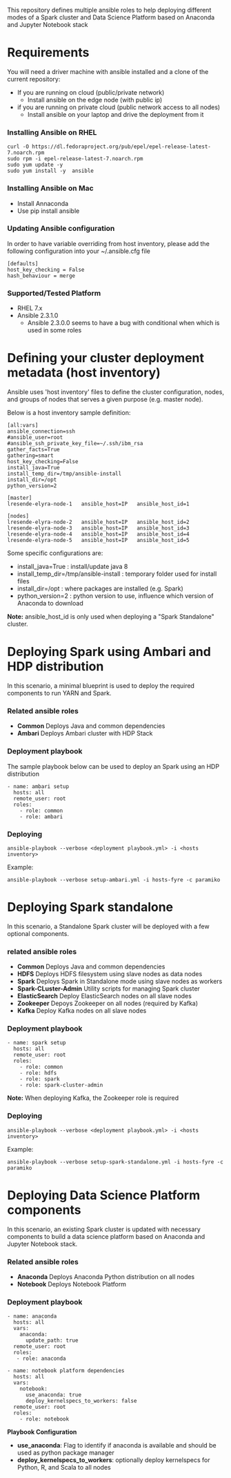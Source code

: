 
This repository defines multiple ansible roles to help deploying different modes of a Spark cluster and
Data Science Platform based on Anaconda and Jupyter Notebook stack

# Requirements

You will need a driver machine with ansible installed and a clone of the current repository:

* If you are running on cloud (public/private network)
  * Install ansible on the edge node (with public ip)
* if you are running on private cloud (public network access to all nodes)
  * Install ansible on your laptop and drive the deployment from it

### Installing Ansible on RHEL

```
curl -O https://dl.fedoraproject.org/pub/epel/epel-release-latest-7.noarch.rpm
sudo rpm -i epel-release-latest-7.noarch.rpm
sudo yum update -y
sudo yum install -y  ansible
```

### Installing Ansible on Mac

* Install Annaconda
* Use pip install ansible

### Updating Ansible configuration

In order to have variable overriding from host inventory, please add the following configuration into your ~/.ansible.cfg file

```
[defaults]
host_key_checking = False
hash_behaviour = merge
```

### Supported/Tested Platform

* RHEL 7.x
* Ansible 2.3.1.0
  * Ansible 2.3.0.0 seems to have a bug with conditional when which is used in some roles


# Defining your cluster deployment metadata (host inventory)

Ansible uses 'host inventory' files to define the cluster configuration, nodes, and groups of nodes
that serves a given purpose (e.g. master node).

Below is a host inventory sample definition:

```
[all:vars]
ansible_connection=ssh
#ansible_user=root
#ansible_ssh_private_key_file=~/.ssh/ibm_rsa
gather_facts=True
gathering=smart
host_key_checking=False
install_java=True
install_temp_dir=/tmp/ansible-install
install_dir=/opt
python_version=2

[master]
lresende-elyra-node-1   ansible_host=IP   ansible_host_id=1

[nodes]
lresende-elyra-node-2   ansible_host=IP   ansible_host_id=2
lresende-elyra-node-3   ansible_host=IP   ansible_host_id=3
lresende-elyra-node-4   ansible_host=IP   ansible_host_id=4
lresende-elyra-node-5   ansible_host=IP   ansible_host_id=5

```

Some specific configurations are:

* install_java=True : install/update java 8
* install_temp_dir=/tmp/ansible-install : temporary folder used for install files
* install_dir=/opt : where packages are installed (e.g. Spark)
* python_version=2 : python version to use, influence which version of Anaconda to download

**Note:** ansible_host_id is only used when deploying a "Spark Standalone" cluster.

# Deploying Spark using Ambari and HDP distribution

In this scenario, a minimal blueprint is used to deploy the required components
to run YARN and Spark.

### Related ansible roles

* **Common**  Deploys Java and common dependencies
* **Ambari** Deploys Ambari cluster with HDP Stack

### Deployment playbook

The sample playbook below can be used to deploy an Spark using an HDP distribution

```
- name: ambari setup
  hosts: all
  remote_user: root
  roles:
    - role: common
    - role: ambari
```

### Deploying

```
ansible-playbook --verbose <deployment playbook.yml> -i <hosts inventory>
```

Example:

```
ansible-playbook --verbose setup-ambari.yml -i hosts-fyre -c paramiko
```

# Deploying Spark standalone

In this scenario, a Standalone Spark cluster will be deployed with a few optional components.

### related ansible roles

* **Common**  Deploys Java and common dependencies
* **HDFS** Deploys HDFS filesystem using slave nodes as data nodes
* **Spark** Deploys Spark in Standalone mode using slave nodes as workers
* **Spark-CLuster-Admin** Utility scripts for managing Spark cluster
* **ElasticSearch** Deploy ElasticSearch nodes on all slave nodes
* **Zookeeper** Depoys Zookeeper on all nodes (required by Kafka)
* **Kafka** Deploy Kafka nodes on all slave nodes

### Deployment playbook

```
- name: spark setup
  hosts: all
  remote_user: root
  roles:
    - role: common
    - role: hdfs
    - role: spark
    - role: spark-cluster-admin

```

**Note:** When deploying Kafka, the Zookeeper role is required

### Deploying


```
ansible-playbook --verbose <deployment playbook.yml> -i <hosts inventory>
```

Example:

```
ansible-playbook --verbose setup-spark-standalone.yml -i hosts-fyre -c paramiko
```

# Deploying Data Science Platform components

In this scenario, an existing Spark cluster is updated with necessary components to build a data science platform
based on Anaconda and Jupyter Notebook stack.

### Related ansible roles

* **Anaconda** Deploys Anaconda Python distribution on all nodes
* **Notebook** Deploys Notebook Platform

### Deployment playbook

```
- name: anaconda
  hosts: all
  vars:
    anaconda:
      update_path: true
  remote_user: root
  roles:
   - role: anaconda

- name: notebook platform dependencies
  hosts: all
  vars:
    notebook:
      use_anaconda: true
      deploy_kernelspecs_to_workers: false
  remote_user: root
  roles:
    - role: notebook
```

**Playbook Configuration**

* **use_anaconda**: Flag to identify if anaconda is available and should be used as python package manager
* **deploy_kernelspecs_to_workers**: optionally deploy kernelspecs for Python, R, and Scala to all nodes
